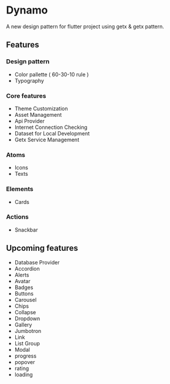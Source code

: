 # Dynamo

A new design pattern for flutter project using getx & getx pattern.

## Features

### Design pattern

- Color pallette ( 60-30-10 rule )
- Typography

### Core features

- Theme Customization
- Asset Management
- Api Provider
- Internet Connection Checking
- Dataset for Local Development
- Getx Service Management

### Atoms

- Icons
- Texts

### Elements

- Cards

### Actions

- Snackbar

## Upcoming features

- Database Provider
- Accordion
- Alerts
- Avatar
- Badges
- Buttons
- Carousel
- Chips
- Collapse
- Dropdown
- Gallery
- Jumbotron
- Link
- List Group
- Modal
- progress
- popover
- rating
- loading
